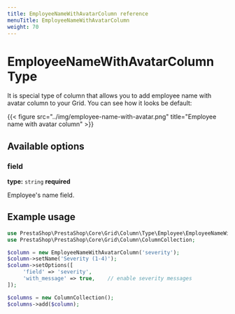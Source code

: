 ```yaml
---
title: EmployeeNameWithAvatarColumn reference
menuTitle: EmployeeNameWithAvatarColumn
weight: 70
---
```


# EmployeeNameWithAvatarColumn Type

It is special type of column that allows you to add employee name with avatar column to your Grid.
You can see how it looks be default:

{{< figure src="../img/employee-name-with-avatar.png" title="Employee name with avatar column" >}}

## Available options

### field

**type:** `string` **required**

Employee's name field.

## Example usage

```php
use PrestaShop\PrestaShop\Core\Grid\Column\Type\Employee\EmployeeNameWithAvatarColumn;
use PrestaShop\PrestaShop\Core\Grid\Column\ColumnCollection;

$column = new EmployeeNameWithAvatarColumn('severity');
$column->setName('Severity (1-4)');
$column->setOptions([
     'field' => 'severity',
     'with_message' => true,    // enable severity messages
]);

$columns = new ColumnCollection();
$columns->add($column);
```